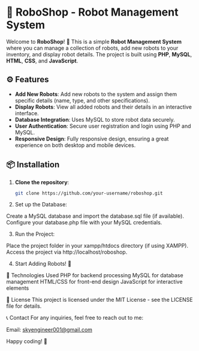 # 🤖 RoboShop - Robot Management System

Welcome to **RoboShop**! 🚀 This is a simple **Robot Management System** where you can manage a collection of robots, add new robots to your inventory, and display robot details. The project is built using **PHP**, **MySQL**, **HTML**, **CSS**, and **JavaScript**.

## ⚙️ Features

- **Add New Robots**: Add new robots to the system and assign them specific details (name, type, and other specifications).
- **Display Robots**: View all added robots and their details in an interactive interface.
- **Database Integration**: Uses MySQL to store robot data securely.
- **User Authentication**: Secure user registration and login using PHP and MySQL.
- **Responsive Design**: Fully responsive design, ensuring a great experience on both desktop and mobile devices.

## 📦 Installation

1. **Clone the repository**:
   ```bash
   git clone https://github.com/your-username/roboshop.git
2. Set up the Database:

Create a MySQL database and import the database.sql file (if available).
Configure your database.php file with your MySQL credentials.

3. Run the Project:

Place the project folder in your xampp/htdocs directory (if using XAMPP).
Access the project via http://localhost/roboshop.

4. Start Adding Robots! 🤖

🔧 Technologies Used
PHP for backend processing
MySQL for database management
HTML/CSS for front-end design
JavaScript for interactive elements

📜 License
This project is licensed under the MIT License - see the LICENSE file for details.

📞 Contact
For any inquiries, feel free to reach out to me:

Email: skyengineer001@gmail.com

Happy coding! 🚀
